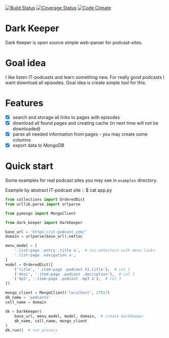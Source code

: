 [![Build Status](https://travis-ci.org/itcrab/dark-keeper.svg?branch=master)](https://travis-ci.org/itcrab/dark-keeper)
[![Coverage Status](https://coveralls.io/repos/github/itcrab/dark-keeper/badge.svg?branch=master)](https://coveralls.io/github/itcrab/dark-keeper?branch=master)
[![Code Climate](https://codeclimate.com/github/itcrab/dark-keeper/badges/gpa.svg)](https://codeclimate.com/github/itcrab/dark-keeper)

# Dark Keeper
Dark Keeper is open source simple web-parser for podcast-sites.

# Goal idea
I like listen IT-podcasts and learn something new.
For really good podcasts I want download all episodes.
Goal idea is create simple tool for this.

# Features
- [x] search and storage all links to pages with episodes
- [x] download all found pages and creating cache (in next time will not be downloaded)
- [x] parse all needed information from pages - you may create some columns
- [x] export data to MongoDB

# Quick start
Some examples for real podcast sites you may see in `examples` directory.

Example by abstract IT-podcast site :: $ cat app.py
```python
from collections import OrderedDict
from urllib.parse import urlparse

from pymongo import MongoClient

from dark_keeper import DarkKeeper

base_url = 'https://it-podcast.com/'
domain = urlparse(base_url).netloc

menu_model = [
    '.list-page .entry .title a',  # css-selectors with menu links
    '.list-page .navigation a',
]
model = OrderedDict([
    ('title', '.item-page .podcast h1.title'),  # col 1
    ('desc', '.item-page .podcast .decription'),  # col 2
    ('mp3', '.item-page .podcast .mp3 a'),  # col 3
])

mongo_client = MongoClient('localhost', 27017)
db_name = 'podcasts'
coll_name = domain

dk = DarkKeeper(
    base_url, menu_model, model, domain,  # create DarkKeeper
    db_name, coll_name, mongo_client
)
dk.run()  # run process
```
